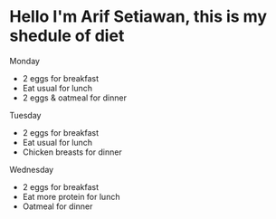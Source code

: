 # Hello I'm Arif Setiawan, this is my shedule of diet

Monday

- 2 eggs for breakfast
- Eat usual for lunch
- 2 eggs & oatmeal for dinner

Tuesday

- 2 eggs for breakfast
- Eat usual for lunch
- Chicken breasts for dinner

Wednesday

- 2 eggs for breakfast
- Eat more protein for lunch
- Oatmeal for dinner
